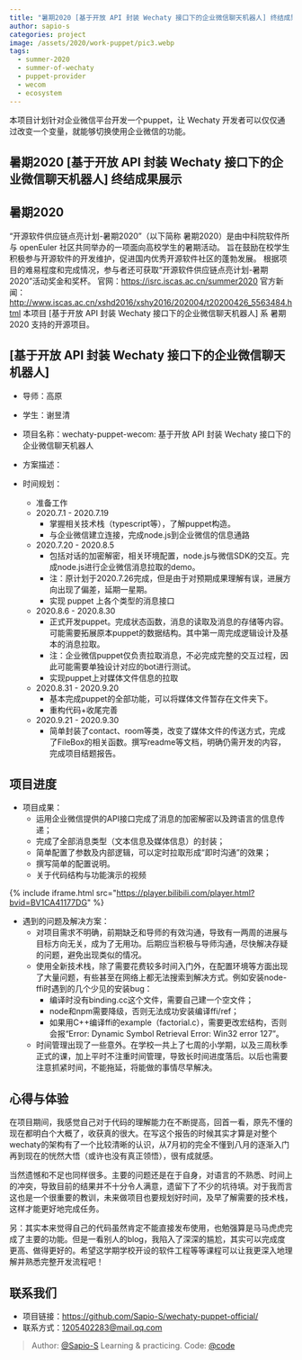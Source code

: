 ```yaml
---
title: "暑期2020 [基于开放 API 封装 Wechaty 接口下的企业微信聊天机器人] 终结成果展示"
author: sapio-s
categories: project
image: /assets/2020/work-puppet/pic3.webp
tags:
  - summer-2020
  - summer-of-wechaty
  - puppet-provider
  - wecom
  - ecosystem
---
```


本项目计划针对企业微信平台开发一个puppet，让 Wechaty 开发者可以仅仅通过改变一个变量，就能够切换使用企业微信的功能。

## 暑期2020 [基于开放 API 封装 Wechaty 接口下的企业微信聊天机器人] 终结成果展示

## 暑期2020

“开源软件供应链点亮计划-暑期2020”（以下简称 暑期2020）是由中科院软件所与 openEuler 社区共同举办的一项面向高校学生的暑期活动。
旨在鼓励在校学生积极参与开源软件的开发维护，促进国内优秀开源软件社区的蓬勃发展。
根据项目的难易程度和完成情况，参与者还可获取“开源软件供应链点亮计划-暑期2020”活动奖金和奖杯。
官网：<https://isrc.iscas.ac.cn/summer2020> 官方新闻：<http://www.iscas.ac.cn/xshd2016/xshy2016/202004/t20200426_5563484.html>
本项目 [基于开放 API 封装 Wechaty 接口下的企业微信聊天机器人] 系 暑期2020 支持的开源项目。

## [基于开放 API 封装 Wechaty 接口下的企业微信聊天机器人]

- 导师：高原
- 学生：谢昱清

- 项目名称：wechaty-puppet-wecom: 基于开放 API 封装 Wechaty 接口下的企业微信聊天机器人
- 方案描述：
- 时间规划：
  - 准备工作
  - 2020.7.1 - 2020.7.19
    - 掌握相关技术栈（typescript等），了解puppet构造。
    - 与企业微信建立连接，完成node.js到企业微信的信息通路
  - 2020.7.20 - 2020.8.5
    - 包括对话的加密解密，相关环境配置，node.js与微信SDK的交互。完成node.js进行企业微信消息拉取的demo。
    - 注：原计划于2020.7.26完成，但是由于对预期成果理解有误，进展方向出现了偏差，延期一星期。
    - 实现 puppet 上各个类型的消息接口
  - 2020.8.6 - 2020.8.30
    - 正式开发puppet。完成状态函数，消息的读取及消息的存储等内容。可能需要拓展原本puppet的数据结构。其中第一周完成逻辑设计及基本的消息拉取。
    - 注：企业微信puppet仅负责拉取消息，不必完成完整的交互过程，因此可能需要单独设计对应的bot进行测试。
    - 实现puppet上对媒体文件信息的拉取
  - 2020.8.31 - 2020.9.20
    - 基本完成puppet的全部功能，可以将媒体文件暂存在文件夹下。
    - 重构代码+收尾完善
  - 2020.9.21 - 2020.9.30
    - 简单封装了contact、room等类，改变了媒体文件的传送方式，完成了FileBox的相关函数。撰写readme等文档，明确仍需开发的内容，完成项目结题报告。

## 项目进度

- 项目成果：
  - 运用企业微信提供的API接口完成了消息的加密解密以及跨语言的信息传递；
  - 完成了全部消息类型（文本信息及媒体信息）的封装；
  - 简单配置了参数及内部逻辑，可以定时拉取形成“即时沟通”的效果；
  - 撰写简单的配置说明。
  - 关于代码结构与功能演示的视频
  
{% include iframe.html src="https://player.bilibili.com/player.html?bvid=BV1CA41177DG" %}

- 遇到的问题及解决方案：
  - 对项目需求不明确，前期缺乏和导师的有效沟通，导致有一两周的进展与目标方向无关，成为了无用功。后期应当积极与导师沟通，尽快解决存疑的问题，避免出现类似的情况。
  - 使用全新技术栈，除了需要花费较多时间入门外，在配置环境等方面出现了大量问题，有些甚至在网络上都无法搜索到解决方式。例如安装node-ffi时遇到的几个少见的安装bug：
    - 编译时没有binding.cc这个文件，需要自己建一个空文件；
    - node和npm需要降级，否则无法成功安装编译ffi/ref；
    - 如果用C++编译ffi的example（factorial.c），需要更改宏结构，否则会报“Error: Dynamic Symbol Retrieval Error: Win32 error 127”。
  - 时间管理出现了一些意外。在学校一共上了七周的小学期，以及三周秋季正式的课，加上平时不注重时间管理，导致长时间进度落后。以后也需要注意抓紧时间，不能拖延，将能做的事情尽早解决。

## 心得与体验

在项目期间，我感觉自己对于代码的理解能力在不断提高，回首一看，原先不懂的现在都明白个大概了，收获真的很大。在写这个报告的时候其实才算是对整个wechaty的架构有了一个比较清晰的认识，从7月初的完全不懂到八月的逐渐入门再到现在的恍然大悟（或许也没有真正领悟），很有成就感。
  
当然遗憾和不足也同样很多。主要的问题还是在于自身，对语言的不熟悉、时间上的冲突，导致目前的结果并不十分令人满意，遗留下了不少的坑待填。对于我而言这也是一个很重要的教训，未来做项目也要规划好时间，及早了解需要的技术栈，这样才能更好地完成任务。
  
另：其实本来觉得自己的代码虽然肯定不能直接发布使用，也勉强算是马马虎虎完成了主要的功能。但是一看别人的blog，我陷入了深深的尴尬，其实可以完成度更高、做得更好的。希望这学期学校开设的软件工程等等课程可以让我更深入地理解并熟悉完整开发流程吧！

## 联系我们

- 项目链接：<https://github.com/Sapio-S/wechaty-puppet-official/>
- 联系方式：1205402283@mail.qq.com

> Author: [@Sapio-S](https://github.com/Sapio-S) Learning & practicing.
> Code: [@code](https://github.com/Sapio-S/wechaty-puppet-official)
